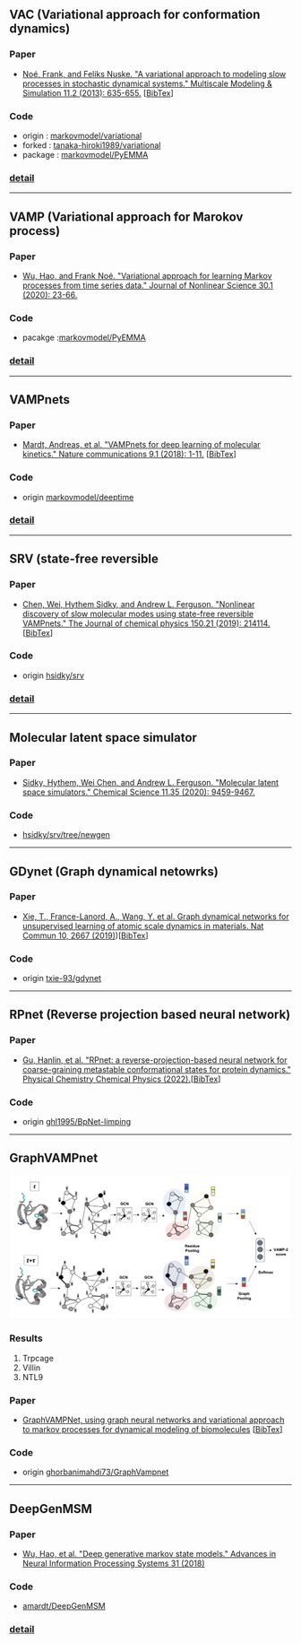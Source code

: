 <script type="text/javascript" async src="https://cdnjs.cloudflare.com/ajax/libs/mathjax/2.7.1/MathJax.js?config=TeX-MML-AM_CHTML"></script>
<script type="text/x-mathjax-config">
 MathJax.Hub.Config({
 tex2jax: {
    inlineMath: [ ['$','$'], ["\\(","\\)"] ],
    displayMath: [ ['$$','$$'], ["\\[","\\]"] ]
 }
 });
</script>


## VAC (Variational approach for conformation dynamics) 

### Paper
   - [Noé, Frank, and Feliks Nuske. "A variational approach to modeling slow processes in stochastic dynamical systems." Multiscale Modeling & Simulation 11.2 (2013): 635-655.](https://epubs.siam.org/doi/abs/10.1137/110858616?casa_token=uwxuLpLlceIAAAAA:eJ-FwlnByXP_kLhUA_xAEbi_AGrejTzaEuaXW3wM8Uq_GAkPw_KK3w1gdPqVO3WWY6DnE-baFOQW) \[[BibTex](./bibtex/vac.bib)\]

### Code 
  - origin :  [markovmodel/variational](https://github.com/markovmodel/variational)
  - forked : [tanaka-hiroki1989/variational](https://github.com/tanaka-hiroki1989/variational)
  - package : [markovmodel/PyEMMA](https://github.com/markovmodel/PyEMMA/tree/devel/pyemma)

### [detail](./vac)

----

## VAMP (Variational approach for Marokov process)

### Paper 
  - [Wu, Hao, and Frank Noé. "Variational approach for learning Markov processes from time series data." Journal of Nonlinear Science 30.1 (2020): 23-66.](https://link.springer.com/article/10.1007/s00332-019-09567-y)

### Code 
  - pacakge :[markovmodel/PyEMMA](https://github.com/markovmodel/PyEMMA/tree/devel/pyemma)

### [detail](./vamp)

----

## VAMPnets

### Paper 
  - [Mardt, Andreas, et al. "VAMPnets for deep learning of molecular kinetics." Nature communications 9.1 (2018): 1-11.](https://www.nature.com/articles/s41467-017-02388-1)
  \[[BibTex](https://scholar.googleusercontent.com/scholar.bib?q=info:cdgg75wUJSYJ:scholar.google.com/&output=citation&scisdr=CgXkEEvhEJeMq7TsmrE:AAGBfm0AAAAAYknpgrFU35c_nqh1iymSeVHYftvRQCHg&scisig=AAGBfm0AAAAAYknpgiRKEcrSJWoNiwSJIN7WUzFMBlEo&scisf=4&ct=citation&cd=-1&hl=ja)\]

### Code 
  - origin [markovmodel/deeptime](https://github.com/markovmodel/deeptime)

### [detail](./vampnets)

----
## SRV (state-free reversible

### Paper 
  - [Chen, Wei, Hythem Sidky, and Andrew L. Ferguson. "Nonlinear discovery of slow molecular modes using state-free reversible VAMPnets." The Journal of chemical physics 150.21 (2019): 214114.](https://aip.scitation.org/doi/abs/10.1063/1.5092521)\[[BibTex](https://scholar.googleusercontent.com/scholar.bib?q=info:E2D8TWgTxmoJ:scholar.google.com/&output=citation&scisdr=CgXkEEvhEJeMq7Ts20Q:AAGBfm0AAAAAYknpw0SMgn52dSDdQCWlFwEI3W4eUAu9&scisig=AAGBfm0AAAAAYknpw_SlbLByDIYPSNUuDtA27nePqo48&scisf=4&ct=citation&cd=-1&hl=ja)\]

### Code
  - origin [hsidky/srv](https://github.com/hsidky/srv)

### [detail](./srv)
----
## Molecular latent space simulator

### Paper
  - [Sidky, Hythem, Wei Chen, and Andrew L. Ferguson. "Molecular latent space simulators." Chemical Science 11.35 (2020): 9459-9467.](https://pubs.rsc.org/en/content/articlehtml/2020/sc/d0sc03635h)

### Code
  - [hsidky/srv/tree/newgen](https://github.com/hsidky/srv/tree/newgen/)

----
## GDynet (Graph dynamical netowrks)

### Paper
  - [Xie, T., France-Lanord, A., Wang, Y. et al. Graph dynamical networks for unsupervised learning of atomic scale dynamics in materials. Nat Commun 10, 2667 (2019)](https://www.nature.com/articles/s41467-019-10663-6))\[[BibTex]()\]

### Code
  - origin [txie-93/gdynet](https://github.com/txie-93/gdynet)

----
## RPnet (Reverse projection based neural network)
### Paper
  - [Gu, Hanlin, et al. "RPnet: a reverse-projection-based neural network for coarse-graining metastable conformational states for protein dynamics." Physical Chemistry Chemical Physics (2022).](https://pubs.rsc.org/en/content/articlelanding/2022/CP/D1CP03622J)\[[BibTex]()\]

### Code 
  - origin [ghl1995/BpNet-limping](https://github.com/ghl1995/BpNet-lumping)

----
## GraphVAMPnet
![GraphVAMPnet](https://github.com/ghorbanimahdi73/GraphVampNet/raw/main/figure_1.png)
### Results
  1. Trpcage
  2. Villin
  3. NTL9

### Paper
  - [GraphVAMPNet, using graph neural networks and variational approach to markov processes for dynamical modeling of biomolecules](https://arxiv.org/abs/2201.04609)
  \[[BibTex]()\]

### Code
  - origin [ghorbanimahdi73/GraphVampnet](https://github.com/ghorbanimahdi73/GraphVampNet)

----
## DeepGenMSM

### Paper
  - [Wu, Hao, et al. "Deep generative markov state models." Advances in Neural Information Processing Systems 31 (2018)](https://proceedings.neurips.cc/paper/2018/hash/deb54ffb41e085fd7f69a75b6359c989-Abstract.html)

### Code
  - [amardt/DeepGenMSM](https://github.com/amardt/DeepGenMSM)

### [detail](./deepgenmsm)